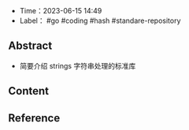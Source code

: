 - Time：2023-06-15 14:49
- Label： #go #coding #hash #standare-repository

## Abstract

- 简要介绍 strings 字符串处理的标准库

## Content

## Reference
